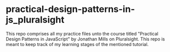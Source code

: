 # practical-design-patterns-in-js_pluralsight
This repo comprises all my practice files unto the course titled "Practical Design Patterns in JavaScript" by Jonathan Mills on  Pluralsight.
This repo is meant to keep track of my learning stages of the mentioned tutorial.
